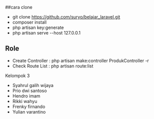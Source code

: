 ##cara clone

-   git clone https://github.com/suryo/belajar_laravel.git
-   composer install
-   php artisan key:generate
-   php artisan serve --host 127.0.0.1

## Role

-   Create Controller : php artisan make:controller ProdukController -r
-   Check Route List : php artisan route:list

Kelompok 3

-   Syahrul galih wijaya
-   Prio dwi santoso
-   Hendro imam
-   Rikki wahyu
-   Frenky firnando
-   Yulian varantino
